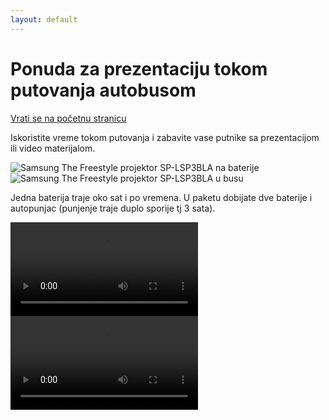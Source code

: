 ```yaml
---
layout: default
---
```


# Ponuda za prezentaciju tokom putovanja autobusom

[Vrati se na početnu stranicu](/)

Iskoristite vreme tokom putovanja i zabavite vase putnike sa prezentacijom ili
video materijalom.

<img src="{{ site.baseurl }}/assets/Samsung The Freestyle projektor SP-LSP3BLA.jpeg" alt="Samsung The Freestyle projektor SP-LSP3BLA na baterije" style="width:initial" >
<img src="{{ site.baseurl }}/assets/samsung_freestyle_bus.jpg" alt="Samsung The Freestyle projektor SP-LSP3BLA u busu" style="width:initial" >

Jedna baterija traje oko sat i po vremena. U paketu dobijate dve baterije i
autopunjac (punjenje traje duplo sporije tj 3 sata).

<video controls>
  <source src='assets/references/namestanje platna video.mp4'>
</video>
<video controls>
  <source src='assets/references/pustanje crtanog na projektoru na baterije.mp4'>
</video>
